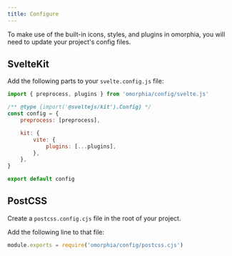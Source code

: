 ```yaml
---
title: Configure
---
```


To make use of the built-in icons, styles, and plugins in omorphia, you will need to update your project's config files.

## SvelteKit

Add the following parts to your `svelte.config.js` file:

```js
import { preprocess, plugins } from 'omorphia/config/svelte.js'

/** @type {import('@sveltejs/kit').Config} */
const config = {
	preprocess: [preprocess],

	kit: {
		vite: {
			plugins: [...plugins],
		},
	},
}

export default config
```

## PostCSS

Create a `postcss.config.cjs` file in the root of your project.

Add the following line to that file:

```js
module.exports = require('omorphia/config/postcss.cjs')
```
